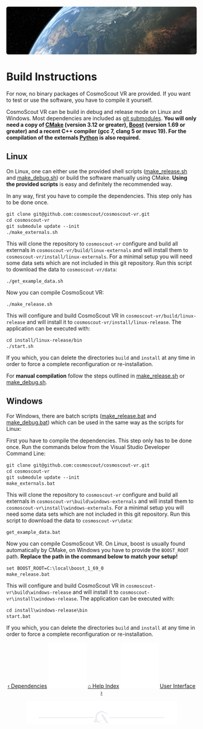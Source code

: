 <p align="center"> 
  <img src ="img/banner-earth.jpg" />
</p>

# Build Instructions

For now, no binary packages of CosmoScout VR are provided.
If you want to test or use the software, you have to compile it yourself.

CosmoScout VR can be build in debug and release mode on Linux and Windows.
Most dependencies are included as [git submodules](../externals).
**You will only need a copy of [CMake](https://cmake.org/) (version 3.12 or greater), [Boost](https://www.boost.org/) (version 1.69 or greater) and a recent C++ compiler (gcc 7, clang 5 or msvc 19).
For the compilation of the externals [Python](https://www.python.org/) is also required.**

## Linux

On Linux, one can either use the provided shell scripts ([make_release.sh](../make_release.sh) and [make_debug.sh](../make_debug.sh)) or build the software manually using CMake. 
**Using the provided scripts** is easy and definitely the recommended way.

In any way, first you have to compile the dependencies. This step only has to be done once.

```shell
git clone git@github.com:cosmoscout/cosmoscout-vr.git
cd cosmoscout-vr
git submodule update --init
./make_externals.sh
```

This will clone the repository to `cosmoscout-vr` configure and build all externals in `cosmoscout-vr/build/linux-externals` and will install them to `cosmoscout-vr/install/linux-externals`.
For a minimal setup you will need some data sets which are not included in this git repository.
Run this script to download the data to `cosmoscout-vr/data`:

```shell
./get_example_data.sh
```

Now you can compile CosmoScout VR:

```shell
./make_release.sh
```

This will configure and build CosmoScout VR in `cosmoscout-vr/build/linux-release` and will install it to `cosmoscout-vr/install/linux-release`.
The application can be executed with:

```shell
cd install/linux-release/bin
./start.sh
```

If you which, you can delete the directories `build` and `install` at any time in order to force a complete reconfiguration or re-installation.

For **manual compilation** follow the steps outlined in [make_release.sh](../make_release.sh) or [make_debug.sh](../make_debug.sh).

## Windows

For Windows, there are batch scripts ([make_release.bat](../make_release.bat) and [make_debug.bat](../make_debug.bat)) which can be used in the same way as the scripts for Linux:

First you have to compile the dependencies.
This step only has to be done once.
Run the commands below from the Visual Studio Developer Command Line:

```batch
git clone git@github.com:cosmoscout/cosmoscout-vr.git
cd cosmoscout-vr
git submodule update --init
make_externals.bat
```

This will clone the repository to `cosmoscout-vr` configure and build all externals in `cosmoscout-vr\build\windows-externals` and will install them to `cosmoscout-vr\install\windows-externals`.
For a minimal setup you will need some data sets which are not included in this git repository.
Run this script to download the data to `cosmoscout-vr\data`:

```batch
get_example_data.bat
```

Now you can compile CosmoScout VR.
On Linux, boost is usually found automatically by CMake, on Windows you have to provide the `BOOST_ROOT` path.
**Replace the path in the command below to match your setup!**

```batch
set BOOST_ROOT=C:\local\boost_1_69_0
make_release.bat
```

This will configure and build CosmoScout VR in `cosmoscout-vr\build\windows-release` and will install it to `cosmoscout-vr\install\windows-release`.
The application can be executed with:

```batch
cd install\windows-release\bin
start.bat
```

If you which, you can delete the directories `build` and `install` at any time in order to force a complete reconfiguration or re-installation.

<p align="center">
  <a href="dependencies.md">&lsaquo; Dependencies</a>
  <img src ="img/nav-vspace.svg"/>
  <a href="README.md">&#8962; Help Index</a>
  <img src ="img/nav-vspace.svg"/>
  <a href="using.md">User Interface &rsaquo;</a>
</p>

<p align="center"><img src ="img/hr.svg"/></p>